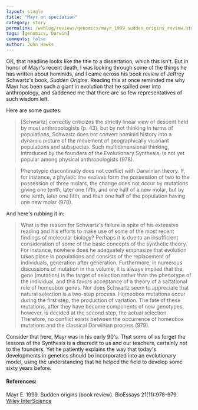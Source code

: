 ```yaml
---
layout: single 
title: "Mayr on speciation" 
category: story
permalink: /weblog/reviews/genomics/mayr_1999_sudden_origins_review.html
tags: [genomics, Darwin] 
comments: false 
author: John Hawks 
---
```



<p>
OK, that headline looks like the title to a dissertation, which this isn't. But in honor of Mayr's recent death, I was looking through some of the things he has written about hominids, and I came across his book review of Jeffrey Schwartz's book, <i>Sudden Origins</i>. Reading this at once reminded me why Mayr has been such a giant in evolution that he spilled over into anthropology, and saddened me that there are so few representatives of such wisdom left. 
</p>

<p>
Here are some quotes:
</p>

<blockquote>[Schwartz] correctly criticizes the strictly linear view of descent held by most anthropologists (p. 43), but by not thinking in terms of populations, Schwartz does not convert hominid history into a dynamic picture of the movement of geographically vicariant populations and subspecies. Such multidimensional thinking, introduced by the founders of the Evolutionary Synthesis, is not yet popular among physical anthropologists (978). </blockquote>

<blockquote>Phenotypic discontinuity does not conflict with Darwinian theory. If, for instance, a phyletic line evolves form the possession of two to the possession of three molars, the change does not occur by mutations giving one tenth, later one fifth, and one half of a new molar, but by one tenth, later one fifth, and then one half of the population having one new molar (978). </blockquote>

<p>
And here's rubbing it in: 
</p>

<blockquote>What is the reason for Schwartz's failure in spite of his extensive reading and his efforts to make use of some of the most recent findings of molecular biology? Perhaps it is due to an insufficient consideration of some of the basic concepts of the synthetic theory. For instance, nowhere does he adequately emphasize that evolution takes place in populations and consists of the replacement of individuals, generation after generation. Furthermore, in numerous discussions of mutation in this volume, it is always implied that the gene (mutation) is the target of selection rather than the phenotype of the individual, and this favors acceptance of a theory of a saltational role of homeobox genes. Nor does Schwartz seem to appreciate that natural selection is a two-step process. Homeobox mutations occur during the first step, the production of variation. The fate of these mutations, after they have become components of new genotypes, however, is decided at the second step, the actual selection. Therefore, no conflict exists between the occurrence of homeobox mutations and the classical Darwinian process (979). </blockquote>

<p>
Consider that here, Mayr was in his early 90's. That some of us forget the lessons of the Synthesis is a discredit to us and our teachers, certainly not to the founders. Yet he patiently explains the way that today's developments in genetics should be incorporated into an evolutionary model, using the understanding that he helped the field to develop some sixty years before. 
</p>

<h4>References:</h4>

<p class="cite">Mayr E. 1999. Sudden origins (book review). BioEssays 21(11):978-979. 
<a href="http://www3.interscience.wiley.com/cgi-bin/abstract/66001882/ABSTRACT">Wiley InterScience</a></p>

